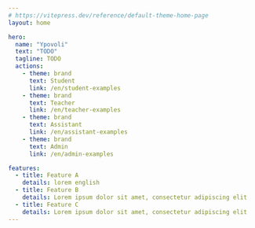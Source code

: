 ```yaml
---
# https://vitepress.dev/reference/default-theme-home-page
layout: home

hero:
  name: "Ypovoli"
  text: "TODO"
  tagline: TODO
  actions:
    - theme: brand
      text: Student
      link: /en/student-examples
    - theme: brand
      text: Teacher
      link: /en/teacher-examples
    - theme: brand
      text: Assistant
      link: /en/assistant-examples
    - theme: brand
      text: Admin
      link: /en/admin-examples

features:
  - title: Feature A
    details: lorem english
  - title: Feature B
    details: Lorem ipsum dolor sit amet, consectetur adipiscing elit
  - title: Feature C
    details: Lorem ipsum dolor sit amet, consectetur adipiscing elit
---
```


